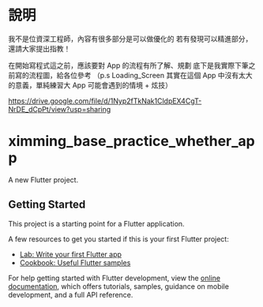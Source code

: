 # 說明
我不是位資深工程師，內容有很多部分是可以做優化的
若有發現可以精進部分，還請大家提出指教！

在開始寫程式這之前，應該要對 App 的流程有所了解、規劃
底下是我實際下筆之前寫的流程圖，給各位參考
（p.s Loading_Screen 其實在這個 App 中沒有太大的意義，單純練習大 App 可能會遇到的情境 + 炫技）

https://drive.google.com/file/d/1Nyp2fTkNak1CldpEX4CgT-NrDE_dCpPt/view?usp=sharing

# ximming_base_practice_whether_app

A new Flutter project.

## Getting Started

This project is a starting point for a Flutter application.

A few resources to get you started if this is your first Flutter project:

- [Lab: Write your first Flutter app](https://docs.flutter.dev/get-started/codelab)
- [Cookbook: Useful Flutter samples](https://docs.flutter.dev/cookbook)

For help getting started with Flutter development, view the
[online documentation](https://docs.flutter.dev/), which offers tutorials,
samples, guidance on mobile development, and a full API reference.
